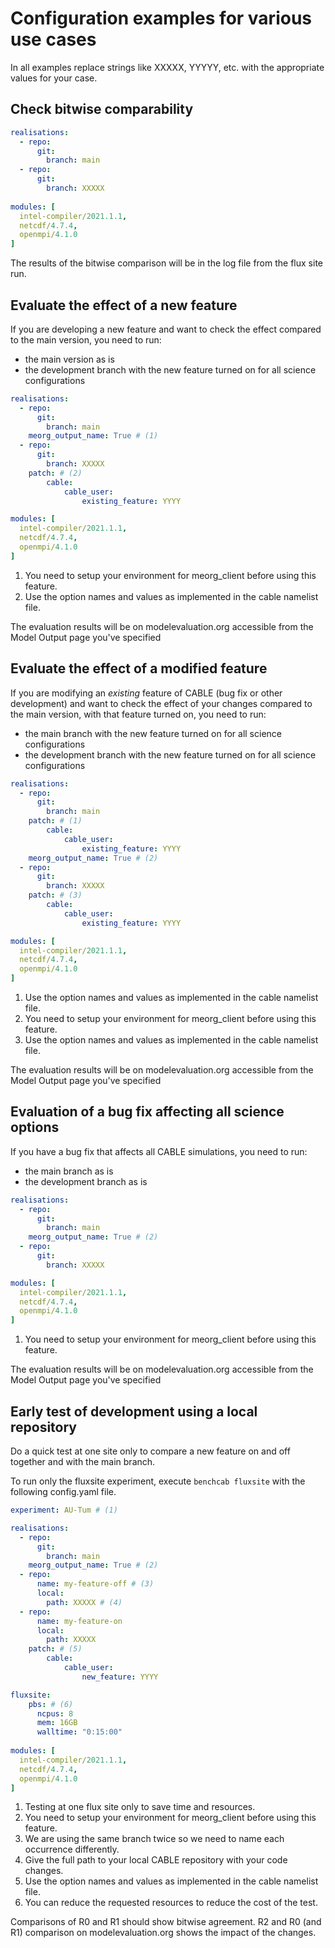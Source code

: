 # Configuration examples for various use cases

In all examples replace strings like XXXXX, YYYYY, etc. with the appropriate values for your case.

## Check bitwise comparability

```yaml
realisations:
  - repo:
      git:
        branch: main
  - repo:
      git:
        branch: XXXXX
  
modules: [
  intel-compiler/2021.1.1,
  netcdf/4.7.4,
  openmpi/4.1.0
]
```

The results of the bitwise comparison will be in the log file from the flux site run.


## Evaluate the effect of a new feature

If you are developing a new feature and want to check the effect compared to the main version, you need to run:

- the main version as is
- the development branch with the new feature turned on for all science configurations

```yaml
realisations:
  - repo:
      git:
        branch: main
    meorg_output_name: True # (1)
  - repo:
      git:
        branch: XXXXX
    patch: # (2)
        cable:
            cable_user:
                existing_feature: YYYY

modules: [
  intel-compiler/2021.1.1,
  netcdf/4.7.4,
  openmpi/4.1.0
]
```

1. You need to setup your environment for meorg_client before using this feature. 
2. Use the option names and values as implemented in the cable namelist file.

The evaluation results will be on modelevaluation.org accessible from the Model Output page you've specified

## Evaluate the effect of a modified feature

If you are modifying an *existing* feature of CABLE (bug fix or other development) and want to check the effect of your changes compared to the main version, with that feature turned on, you need to run:

- the main branch with the new feature turned on for all science configurations
- the development branch with the new feature turned on for all science configurations

```yaml
realisations:
  - repo:
      git:
        branch: main
    patch: # (1)
        cable:
            cable_user:
                existing_feature: YYYY
    meorg_output_name: True # (2)
  - repo:
      git:
        branch: XXXXX
    patch: # (3)
        cable:
            cable_user:
                existing_feature: YYYY

modules: [
  intel-compiler/2021.1.1,
  netcdf/4.7.4,
  openmpi/4.1.0
]
```

1. Use the option names and values as implemented in the cable namelist file.
2. You need to setup your environment for meorg_client before using this feature. 
3. Use the option names and values as implemented in the cable namelist file.

The evaluation results will be on modelevaluation.org accessible from the Model Output page you've specified

## Evaluation of a bug fix affecting all science options

If you have a bug fix that affects all CABLE simulations, you need to run:

- the main branch as is
- the development branch as is

```yaml
realisations:
  - repo:
      git:
        branch: main
    meorg_output_name: True # (2)
  - repo:
      git:
        branch: XXXXX

modules: [
  intel-compiler/2021.1.1,
  netcdf/4.7.4,
  openmpi/4.1.0
]
```

1. You need to setup your environment for meorg_client before using this feature. 

The evaluation results will be on modelevaluation.org accessible from the Model Output page you've specified

## Early test of development using a local repository 

Do a quick test at one site only to compare a new feature on and off together and with the main branch.

To run only the fluxsite experiment, execute `benchcab fluxsite` with the following config.yaml file.

```yaml
experiment: AU-Tum # (1)

realisations:
  - repo:
      git:
        branch: main
    meorg_output_name: True # (2)
  - repo:
      name: my-feature-off # (3)
      local:
        path: XXXXX # (4)
  - repo:
      name: my-feature-on
      local:
        path: XXXXX
    patch: # (5)
        cable:
            cable_user:
                new_feature: YYYY

fluxsite:
    pbs: # (6)
      ncpus: 8
      mem: 16GB
      walltime: "0:15:00"
  
modules: [
  intel-compiler/2021.1.1,
  netcdf/4.7.4,
  openmpi/4.1.0
]
```

1. Testing at one flux site only to save time and resources.
2. You need to setup your environment for meorg_client before using this feature.
3. We are using the same branch twice so we need to name each occurrence differently.
4. Give the full path to your local CABLE repository with your code changes.
5. Use the option names and values as implemented in the cable namelist file.
6. You can reduce the requested resources to reduce the cost of the test.

Comparisons of R0 and R1 should show bitwise agreement. R2 and R0 (and R1) comparison on modelevaluation.org shows the impact of the changes.